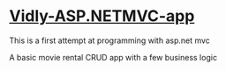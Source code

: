 # [Vidly-ASP.NETMVC-app](https://solomon40.github.io/Vidly-ASP.NETMVC-app/])

This is a first attempt at programming with asp.net mvc

A basic movie rental CRUD app with a few business logic
